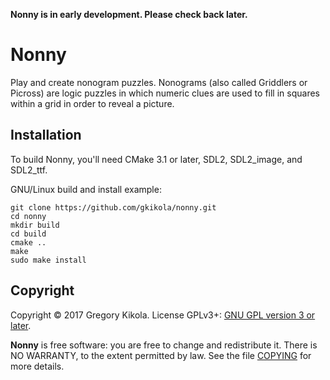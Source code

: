 **Nonny is in early development. Please check back later.**

Nonny
=====

Play and create nonogram puzzles. Nonograms (also called Griddlers or
Picross) are logic puzzles in which numeric clues are used to fill in
squares within a grid in order to reveal a picture.


Installation
------------

To build Nonny, you'll need CMake 3.1 or later, SDL2, SDL2_image, and
SDL2_ttf.

GNU/Linux build and install example:
```
git clone https://github.com/gkikola/nonny.git
cd nonny
mkdir build
cd build
cmake ..
make
sudo make install
```


Copyright
---------

Copyright &copy; 2017 Gregory Kikola. License GPLv3+: [GNU GPL version 3
or later](http://www.gnu.org/licenses/gpl.html).

**Nonny** is free software: you are free to change and redistribute it. There
is NO WARRANTY, to the extent permitted by law. See the file
[COPYING](COPYING) for more details.
